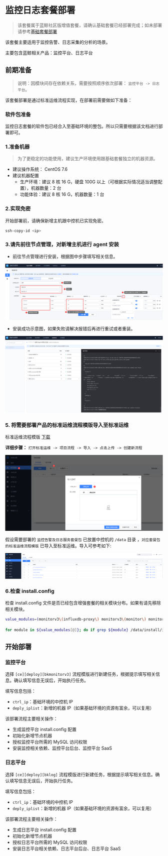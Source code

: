 # 监控日志套餐部署

> 该套餐属于蓝鲸社区版增值套餐，请确认基础套餐已经部署完成；如未部署请参考[基础套餐部署](./quick_install.md)

该套餐主要适用于监控告警、日志采集的分析的场景。

主要包含蓝鲸相关产品：监控平台、日志平台

## 前期准备

> 说明：因模块间存在依赖关系，需要按照顺序依次部署： `监控平台 -> 日志平台`。

该套餐部署是通过标准运维流程实现，在部署前需要做如下准备：

### 软件包准备

监控日志套餐的软件包已经合入至基础环境的整包。所以只需要根据该文档进行部署即可。

### 1.准备机器

> 为了更稳定的功能使用，建议生产环境使用跟基础套餐独立的机器资源。

- 建议操作系统： CentOS 7.6
- 建议机器配置
  - 生产环境：建议 8 核 16 G，硬盘 100G 以上（可根据实际情况适当调整配置），机器数量：2 台
  - 功能体验：建议 8 核 16 G，机器数量：1 台

### 2.实现免密

开始部署前，请确保新增主机跟中控机已实现免密。

```bash
ssh-copy-id <ip>
```

### 3.请先前往节点管理，对新增主机进行 agent 安装

- 前往节点管理进行安装，根据图中步骤填写相关信息。

![valueinstall_agent](../../assets/valueinstall_agent.png)

- 安装成功示意图，如果失败请解决报错后再进行重试或者重装。

![valueinstall_agent](../../assets/install_agentsucc.png)


### 5. 将需要部署产品的标准运维流程模版导入至标准运维

标准运维流程模版 [下载](https://bkopen-1252002024.file.myqcloud.com/ce/1bba77a/bk_sops_co_package-v6.2.1.dat)

**详细步骤：** `打开标准运维 -> 项目流程 -> 导入 -> 点击上传 -> 创建新流程`

![sops](../../assets/sops.png)

假设需要部署的 `监控告警及日志服务套餐包` 已放置中控机的 `/data` 目录 ，`对应套餐包的标准运维流程模版` 已导入至标准运维。导入可参考如下:

![sops](../../assets/sops2.png)

### 6.检查 install.config

检查 install.config 文件是否已经包含增强套餐的相关模块分布。如果有请先移除相关模块。

```bash
value_modules=(monitorv3\(influxdb-proxy\) monitorv3\(monitor\) monitorv3\(grafana\) influxdb\(bkmonitorv3\) monitorv3\(transfer\) beanstalk log\(grafana\) log\(api\) kafka\(config\) monitorv3\(unify-query\) monitorv3\(ingester\))

for module in ${value_modules[@]}; do if grep ${module} /data/install/install.config >/dev/null; then echo -e "The \e[1;31m ${module} \e[0m module exists in install.config, please remove it before deploying."; fi; done
```

## 开始部署

### 监控平台

选择 `[ce][deploy][bkmonitorv3]` 流程模版进行新建任务，根据提示填写相关信息。确认填写信息无误后，开始执行任务。

填写信息包括：

- `ctrl_ip`：基础环境的中控机 IP
- `deply_iplist`：新增的机器 IP（如果基础环境的资源有富余，可以复用）

该部署流程主要相关操作：

- 生成监控平台 install.config 配置
- 初始化新增节点机器
- 授权监控平台所需的 MySQL 访问权限
- 安装监控相关依赖、监控平台后台、监控平台 SaaS

### 日志平台

选择 `[ce][deploy][bklog]` 流程模版进行新建任务，根据提示填写相关信息。确认填写信息无误后，开始执行任务。

填写信息包括：

- `ctrl_ip`：基础环境的中控机 IP
- `deply_iplist`：新增的机器 IP（如果基础环境的资源有富余，可以复用）

该部署流程主要相关操作：

- 生成日志平台 install.config 配置
- 初始化新增节点机器
- 授权日志平台所需的 MySQL 访问权限
- 安装日志平台相关依赖、日志平台后台、日志平台 SaaS

